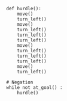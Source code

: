    def hurdle():
        move()
        turn_left()
        move()
        turn_left()
        turn_left()
        turn_left()
        move()
        turn_left()
        turn_left()
        turn_left()
        move()
        turn_left()

    # Negation
    while not at_goal() :
        hurdle()
